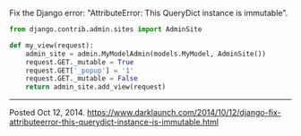 Fix the Django error: "AttributeError: This QueryDict instance is immutable".

```python
from django.contrib.admin.sites import AdminSite

def my_view(request):
    admin_site = admin.MyModelAdmin(models.MyModel, AdminSite())
    request.GET._mutable = True
    request.GET['_popup'] = '1'
    request.GET._mutable = False
    return admin_site.add_view(request)
```

---


Posted Oct 12, 2014.
https://www.darklaunch.com/2014/10/12/django-fix-attributeerror-this-querydict-instance-is-immutable.html